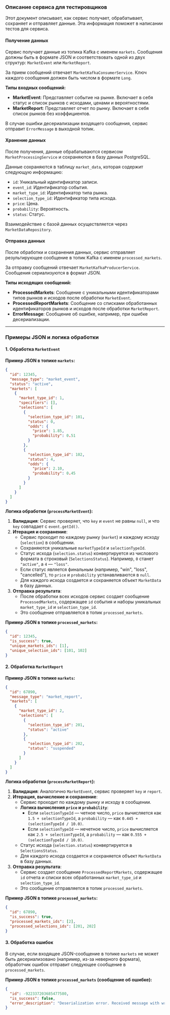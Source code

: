 ### Описание сервиса для тестировщиков

Этот документ описывает, как сервис получает, обрабатывает, сохраняет и отправляет данные. Эта информация поможет в написании тестов для сервиса.

#### Получение данных

Сервис получает данные из топика Kafka с именем `markets`. Сообщения должны быть в формате JSON и соответствовать одной из двух структур: `MarketEvent` или `MarketReport`.

За прием сообщений отвечает `MarketKafkaConsumerService`. Ключ каждого сообщения должен быть числом в формате `Long`.

**Типы входных сообщений:**

* **MarketEvent**: Представляет событие на рынке. Включает в себя статус и список рынков с исходами, ценами и вероятностями.
* **MarketReport**: Представляет отчет по рынку. Включает в себя список рынков без коэффициентов.

В случае ошибки десериализации входящего сообщения, сервис отправит `ErrorMessage` в выходной топик.

#### Хранение данных

После получения, данные обрабатываются сервисом `MarketProcessingService` и сохраняются в базу данных PostgreSQL.

Данные сохраняются в таблицу `market_data`, которая содержит следующую информацию:

* `id`: Уникальный идентификатор записи.
* `event_id`: Идентификатор события.
* `market_type_id`: Идентификатор типа рынка.
* `selection_type_id`: Идентификатор типа исхода.
* `price`: Цена.
* `probability`: Вероятность.
* `status`: Статус.

Взаимодействие с базой данных осуществляется через `MarketDataRepository`.

#### Отправка данных

После обработки и сохранения данных, сервис отправляет результирующее сообщение в топик Kafka с именем `processed_markets`.

За отправку сообщений отвечает `MarketKafkaProducerService`. Сообщения сериализуются в формат JSON.

**Типы исходящих сообщений:**

* **ProcessedMarkets**: Сообщение с уникальными идентификаторами типов рынков и исходов после обработки `MarketEvent`.
* **ProcessedReportMarkets**: Сообщение со списками обработанных идентификаторов рынков и исходов после обработки `MarketReport`.
* **ErrorMessage**: Сообщение об ошибке, например, при ошибке десериализации.

-----

### Примеры JSON и логика обработки

#### 1\. Обработка `MarketEvent`

**Пример JSON в топике `markets`:**

```json
{
  "id": 12345,
  "message_type": "market_event",
  "status": "active",
  "markets": [
    {
      "market_type_id": 1,
      "specifiers": [],
      "selections": [
        {
          "selection_type_id": 101,
          "status": 0,
          "odds": {
            "price": 1.85,
            "probability": 0.51
          }
        },
        {
          "selection_type_id": 102,
          "status": 4,
          "odds": {
            "price": 2.10,
            "probability": 0.45
          }
        }
      ]
    }
  ]
}
```

**Логика обработки (`processMarketEvent`):**

1.  **Валидация**: Сервис проверяет, что `key` и `event` не равны `null`, и что `key` совпадает с `event.getId()`.
2.  **Итерация и сохранение**:
    * Сервис проходит по каждому рынку (`market`) и каждому исходу (`selection`) в сообщении.
    * Сохраняются уникальные `marketTypeId` и `selectionTypeId`.
    * Статус исхода (`selection.status`) конвертируется из числового формата в строковый (`SelectionsStatus`). Например, `0` станет `"active"`, а `4` — `"loss"`.
    * Если статус является финальным (например, "win", "loss", "cancelled"), то `price` и `probability` устанавливаются в `null`.
    * Для каждого исхода создается и сохраняется объект `MarketData` в базу данных.
3.  **Отправка результата**:
    * После обработки всех исходов сервис создает сообщение `ProcessedMarkets`, содержащее `id` события и наборы уникальных `market_type_id` и `selection_type_id`.
    * Это сообщение отправляется в топик `processed_markets`.

**Пример JSON в топике `processed_markets`:**

```json
{
  "id": 12345,
  "is_success": true,
  "unique_markets_ids": [1],
  "unique_selection_ids": [101, 102]
}
```

#### 2\. Обработка `MarketReport`

**Пример JSON в топике `markets`:**

```json
{
  "id": 67890,
  "message_type": "market_report",
  "markets": [
    {
      "market_type_id": 2,
      "selections": [
        {
          "selection_type_id": 201,
          "status": "active"
        },
        {
          "selection_type_id": 202,
          "status": "suspended"
        }
      ]
    }
  ]
}
```

**Логика обработки (`processMarketReport`):**

1.  **Валидация**: Аналогично `MarketEvent`, сервис проверяет `key` и `report`.
2.  **Итерация, вычисление и сохранение**:
    * Сервис проходит по каждому рынку и исходу в сообщении.
    * **Логика вычисления `price` и `probability`**:
        * Если `selectionTypeId` — четное число, `price` вычисляется как `1.5 + selectionTypeId`, а `probability` — как `0.445 + (selectionTypeId / 10.0)`.
        * Если `selectionTypeId` — нечетное число, `price` вычисляется как `2.5 + selectionTypeId`, а `probability` — как `0.555 + (selectionTypeId / 10.0)`.
    * Статус исхода (`selection.status`) конвертируется в `SelectionsStatus`.
    * Для каждого исхода создается и сохраняется объект `MarketData` в базу данных.
3.  **Отправка результата**:
    * Сервис создает сообщение `ProcessedReportMarkets`, содержащее `id` отчета и списки всех обработанных `market_type_id` и `selection_type_id`.
    * Это сообщение отправляется в топик `processed_markets`.

**Пример JSON в топике `processed_markets`:**

```json
{
  "id": 67890,
  "is_success": true,
  "processed_markets_ids": [2],
  "processed_selections_ids": [201, 202]
}
```

#### 3\. Обработка ошибок

В случае, если входящее JSON-сообщение в топике `markets` не может быть десериализовано (например, из-за неверного формата), обработчик ошибок отправит следующее сообщение в `processed_markets`.

**Пример JSON в топике `processed_markets` (сообщение об ошибке):**

```json
{
  "id": -922337203685477580,
  "is_success": false,
  "error_description": "Deserialization error. Received message with wrong format."
}
```